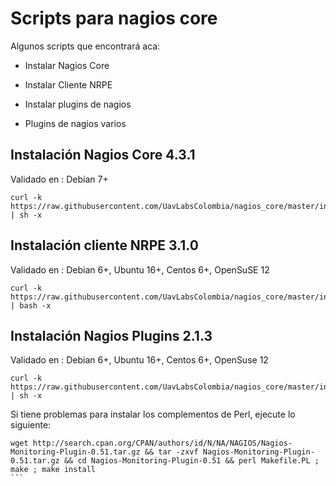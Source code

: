 # Scripts para nagios core

Algunos scripts que encontrará aca:

* Instalar Nagios Core

* Instalar Cliente NRPE

* Instalar plugins de nagios

* Plugins de nagios varios

## Instalación Nagios Core 4.3.1
Validado en : Debian 7+
```
curl -k https://raw.githubusercontent.com/UavLabsColombia/nagios_core/master/install_nagios.sh | sh -x
```

## Instalación cliente NRPE 3.1.0
Validado en : Debian 6+, Ubuntu 16+, Centos 6+, OpenSuSE 12
```
curl -k https://raw.githubusercontent.com/UavLabsColombia/nagios_core/master/install_nrpe.sh | bash -x
```

## Instalación Nagios Plugins 2.1.3
Validado en : Debian 6+, Ubuntu 16+, Centos 6+, OpenSuse 12
```
curl -k https://raw.githubusercontent.com/UavLabsColombia/nagios_core/master/install_nagiosplugins.sh | sh -x
```
Si tiene problemas para instalar los complementos de Perl, ejecute lo siguiente:
````
wget http://search.cpan.org/CPAN/authors/id/N/NA/NAGIOS/Nagios-Monitoring-Plugin-0.51.tar.gz && tar -zxvf Nagios-Monitoring-Plugin-0.51.tar.gz && cd Nagios-Monitoring-Plugin-0.51 && perl Makefile.PL ; make ; make install
```
